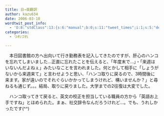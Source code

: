 ```yaml
---
title: 日→英翻訳
author: kazu634
date: 2006-03-10
wordtwit_post_info:
  - 'O:8:"stdClass":13:{s:6:"manual";b:0;s:11:"tweet_times";i:1;s:5:"delay";i:0;s:7:"enabled";i:1;s:10:"separation";s:2:"60";s:7:"version";s:3:"3.7";s:14:"tweet_template";b:0;s:6:"status";i:2;s:6:"result";a:0:{}s:13:"tweet_counter";i:2;s:13:"tweet_log_ids";a:1:{i:0;i:2291;}s:9:"hash_tags";a:0:{}s:8:"accounts";a:1:{i:0;s:7:"kazu634";}}'
categories:
  - つれづれ

---
```

<div class="section">
<p>
    　本日図書館の方へ出向いて行き勤務表を記入してきたのですが、肝心のハンコを忘れてしまいました…正直に忘れたことを伝えると、「年度末で…」・「来週はいないんだよねぇ」みたいなことを言われました。何とかして相手に「しょうがないから来週来て」と言わせようと思い、「ハンコ取りに戻るので、3時間後に来ます。家が遠いのでそれぐらいかかってしまうけれど、構いませんか？」と尋ねるも通じず。。。結局、取りに戻りました。大学までの2往復は大変でした。
</p></p> 
  
<p>
    　ハンコ取ってきて戻ると、英文の校正を担当している職員の方から「英語お上手ですね」とほめられた。まぁ、社交辞令なんだろうけれど…。でも、うれしかったです(^^)
</p>
</div>
